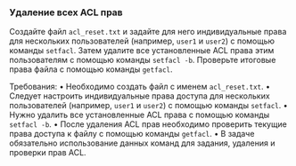 
### Удаление всех ACL прав

Создайте файл `acl_reset.txt` и задайте для него индивидуальные права для нескольких пользователей (например, `user1` и `user2`) с помощью команды `setfacl`. Затем удалите все установленные ACL права этим пользователям с помощью команды `setfacl -b`. Проверьте итоговые права файла с помощью команды `getfacl`.

Требования:
•	Необходимо создать файл с именем `acl_reset.txt`.
•	Следует настроить индивидуальные права доступа для нескольких пользователей (например, `user1` и `user2`) с помощью команды `setfacl`.
•	Нужно удалить все установленные ACL права с помощью команды `setfacl -b`.
•	После удаления ACL прав необходимо проверить текущие права доступа к файлу с помощью команды `getfacl`.
•	В задаче обязательно использование данных команд для задания, удаления и проверки прав ACL.